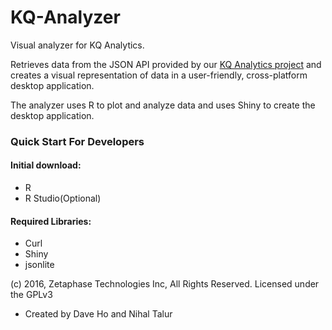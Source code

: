 # KQ-Analyzer
Visual analyzer for KQ Analytics.

Retrieves data from the JSON API provided by our [KQ Analytics project](https://github.com/ZetaPhase/KQAnalytics) and creates a visual representation of data in a user-friendly, cross-platform desktop application.

The analyzer uses R to plot and analyze data and uses Shiny to create the desktop application.

### Quick Start For Developers

#### Initial download: 
- R
- R Studio(Optional)

#### Required Libraries:
- Curl
- Shiny
- jsonlite

(c) 2016, Zetaphase Technologies Inc, All Rights Reserved.
Licensed under the GPLv3


- Created by Dave Ho and Nihal Talur
